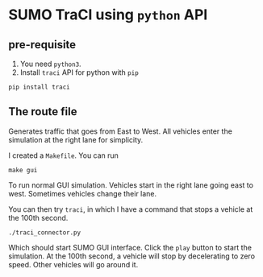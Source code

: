 SUMO TraCI using `python` API 
======================

pre-requisite
-------------
1. You need `python3`.
2. Install `traci` API for python with `pip`
```
pip install traci
```

The route file
--------------
Generates traffic that goes from East to West. All vehicles enter the simulation at the right lane for simplicity.


I created a `Makefile`. You can run
```
make gui
```
To run normal GUI simulation. Vehicles start in the right lane going east to west. Sometimes vehicles change their lane.

You can then try `traci`, in which I have a command that stops a vehicle at the 100th second.
```
./traci_connector.py
```
Which should start SUMO GUI interface. Click the `play` button to start the simulation. At the 100th second, a vehicle will stop by decelerating to zero speed. Other vehicles will go around it.